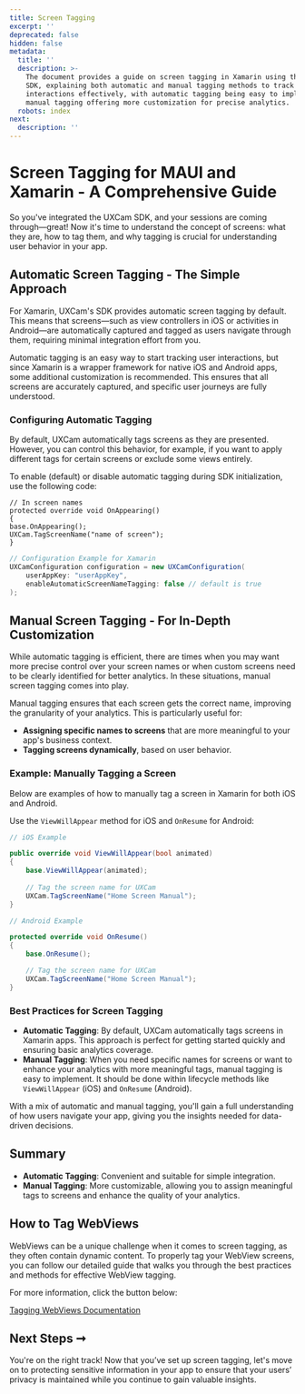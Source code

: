 ```yaml
---
title: Screen Tagging
excerpt: ''
deprecated: false
hidden: false
metadata:
  title: ''
  description: >-
    The document provides a guide on screen tagging in Xamarin using the UXCam
    SDK, explaining both automatic and manual tagging methods to track user
    interactions effectively, with automatic tagging being easy to implement and
    manual tagging offering more customization for precise analytics.
  robots: index
next:
  description: ''
---
```

# Screen Tagging for MAUI and Xamarin - A Comprehensive Guide

So you've integrated the UXCam SDK, and your sessions are coming through—great! Now it's time to understand the concept of screens: what they are, how to tag them, and why tagging is crucial for understanding user behavior in your app.

## Automatic Screen Tagging - The Simple Approach

For Xamarin, UXCam's SDK provides automatic screen tagging by default. This means that screens—such as view controllers in iOS or activities in Android—are automatically captured and tagged as users navigate through them, requiring minimal integration effort from you.

Automatic tagging is an easy way to start tracking user interactions, but since Xamarin is a wrapper framework for native iOS and Android apps, some additional customization is recommended. This ensures that all screens are accurately captured, and specific user journeys are fully understood.

### Configuring Automatic Tagging

By default, UXCam automatically tags screens as they are presented. However, you can control this behavior, for example, if you want to apply different tags for certain screens or exclude some views entirely.

To enable (default) or disable automatic tagging during SDK initialization, use the following code:

```Text MAUI
// In screen names
protected override void OnAppearing()
{
base.OnAppearing();
UXCam.TagScreenName("name of screen");
}

```
```csharp Xamarin
// Configuration Example for Xamarin
UXCamConfiguration configuration = new UXCamConfiguration(
    userAppKey: "userAppKey",
    enableAutomaticScreenNameTagging: false // default is true
);
```

## Manual Screen Tagging - For In-Depth Customization

While automatic tagging is efficient, there are times when you may want more precise control over your screen names or when custom screens need to be clearly identified for better analytics. In these situations, manual screen tagging comes into play.

Manual tagging ensures that each screen gets the correct name, improving the granularity of your analytics. This is particularly useful for:

* **Assigning specific names to screens** that are more meaningful to your app's business context.
* **Tagging screens dynamically**, based on user behavior.

### Example: Manually Tagging a Screen

Below are examples of how to manually tag a screen in Xamarin for both iOS and Android.

Use the `ViewWillAppear` method for iOS and `OnResume` for Android:

```csharp Xamarin
// iOS Example

public override void ViewWillAppear(bool animated)
{
    base.ViewWillAppear(animated);
    
    // Tag the screen name for UXCam
    UXCam.TagScreenName("Home Screen Manual");
}

// Android Example

protected override void OnResume()
{
    base.OnResume();

    // Tag the screen name for UXCam
    UXCam.TagScreenName("Home Screen Manual");
}
```

### Best Practices for Screen Tagging

* **Automatic Tagging**: By default, UXCam automatically tags screens in Xamarin apps. This approach is perfect for getting started quickly and ensuring basic analytics coverage.
* **Manual Tagging**: When you need specific names for screens or want to enhance your analytics with more meaningful tags, manual tagging is easy to implement. It should be done within lifecycle methods like `ViewWillAppear` (iOS) and `OnResume` (Android).

With a mix of automatic and manual tagging, you'll gain a full understanding of how users navigate your app, giving you the insights needed for data-driven decisions.

## Summary

* **Automatic Tagging**: Convenient and suitable for simple integration.
* **Manual Tagging**: More customizable, allowing you to assign meaningful tags to screens and enhance the quality of your analytics.

## How to Tag WebViews

WebViews can be a unique challenge when it comes to screen tagging, as they often contain dynamic content. To properly tag your WebView screens, you can follow our detailed guide that walks you through the best practices and methods for effective WebView tagging.

For more information, click the button below:

[Tagging WebViews Documentation](/docs/web-view-tagging)

## Next Steps ➞

You're on the right track! Now that you’ve set up screen tagging, let's move on to protecting sensitive information in your app to ensure that your users’ privacy is maintained while you continue to gain valuable insights.